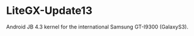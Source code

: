 LiteGX-Update13
===============

Android JB 4.3 kernel for the international Samsung GT-I9300 (GalaxyS3).
